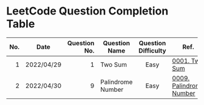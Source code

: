 # LeetCode Question Completion Table

| No. | Date       | Question No. | Question Name     | Question Difficulty | Ref.                                                               | My Attempt                                          |
| --: | ---------- | -----------: | ----------------- | :-----------------: | ------------------------------------------------------------------ | --------------------------------------------------- |
|   1 | 2022/04/29 |            1 | Two Sum           |        Easy         | [0001. Two Sum](/questions/0001-Two-Sum/qa.md)                     | [JS](/questions/0001-Two-Sum/myattempt/20220429.js) |
|   2 | 2022/04/30 |            9 | Palindrome Number |        Easy         | [0009. Palindrome Number](/questions/0009-Palindrome-Number/qa.md) |
